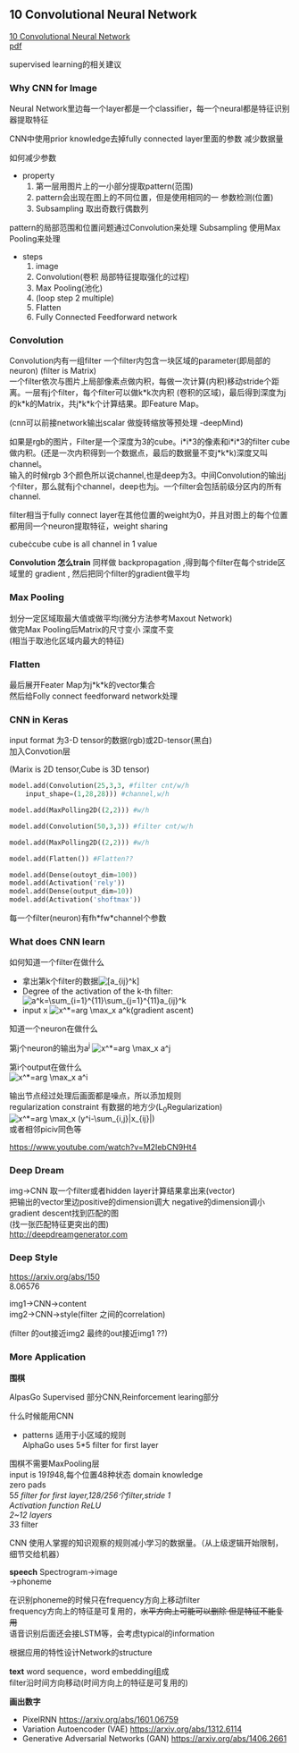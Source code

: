## 10 Convolutional Neural Network
[10 Convolutional Neural Network](https://www.youtube.com/watch?v=FrKWiRv254g&list=PLJV_el3uVTsPy9oCRY30oBPNLCo89yu49&index=19)  
[pdf](http://speech.ee.ntu.edu.tw/~tlkagk/courses/ML_2017/Lecture/CNN.pdf)


supervised learning的相关建议

### Why CNN for Image
Neural Network里边每一个layer都是一个classifier，每一个neural都是特征识别器提取特征

CNN中使用prior knowledge去掉fully connected layer里面的参数 减少数据量

如何减少参数  
- property
    1. 第一层用图片上的一小部分提取pattern(范围)
    2. pattern会出现在图上的不同位置，但是使用相同的一  参数检测(位置)
    3. Subsampling 取出奇数行偶数列

pattern的局部范围和位置问题通过Convolution来处理
Subsampling 使用Max Pooling来处理

- steps
    1. image
    2. Convolution(卷积 局部特征提取强化的过程)
    3. Max Pooling(池化)
    4. (loop step 2 multiple)
    5. Flatten
    6. Fully Connected Feedforward network

### Convolution
Convolution内有一组filter 一个filter内包含一块区域的parameter(即局部的neuron) (filter is Matrix)  
一个filter依次与图片上局部像素点做内积，每做一次计算(内积)移动stride个距离。一层有j个filter，每个filter可以做k\*k次内积 (卷积的区域)，最后得到深度为j的k*k的Matrix，共j\*k\*k个计算结果。即Feature Map。

(cnn可以前接network输出scalar 做旋转缩放等预处理 -deepMind)

如果是rgb的图片，Filter是一个深度为3的cube。i\*i\*3的像素和i\*i\*3的filter cube做内积。(还是一次内积得到一个数据点，最后的数据量不变j\*k\*k)深度又叫channel。  
输入的时候rgb 3个颜色所以说channel,也是deep为3。中间Convolution的输出j个filter，那么就有j个channel，deep也为j。一个filter会包括前级分区内的所有channel.

filter相当于fully connect layer在其他位置的weight为0，并且对图上的每个位置都用同一个neuron提取特征，weight sharing

cube&cdot;cube  cube is all channel in 1 value

**Convolution 怎么train**
同样做 backpropagation ,得到每个filter在每个stride区域里的 gradient , 然后把同个filter的gradient做平均

### Max Pooling
划分一定区域取最大值或做平均(微分方法参考Maxout Network)  
做完Max Pooling后Matrix的尺寸变小 深度不变  
(相当于取池化区域内最大的特征)

### Flatten
最后展开Feater Map为j\*k\*k的vector集合  
然后给Folly connect feedforward network处理


### CNN in Keras
input format 为3-D tensor的数据(rgb)或2D-tensor(黑白)  
加入Convotion层

(Marix is 2D tensor,Cube is 3D tensor)

```python
model.add(Convolution(25,3,3, #filter cnt/w/h
    input_shape=(1,28,28))) #channel,w/h

model.add(MaxPolling2D((2,2))) #w/h

model.add(Convolution(50,3,3)) #filter cnt/w/h

model.add(MaxPolling2D((2,2))) #w/h

model.add(Flatten()) #Flatten??

model.add(Dense(outoyt_dim=100))
model.add(Activation('rely'))
model.add(Dense(output_dim=10))
model.add(Activation('shoftmax'))
```

每一个filter(neuron)有fh\*fw\*channel个参数

### What does CNN learn

如何知道一个filter在做什么

- 拿出第k个filter的数据<img src="https://latex.codecogs.com/gif.latex?\bg_white&space;[a_{ij}^k]" title="[a_{ij}^k]" />  
- Degree of the activation of the k-th filter:<img src="https://latex.codecogs.com/gif.latex?\bg_white&space;a^k=\sum_{i=1}^{11}\sum_{j=1}^{11}a_{ij}^k" title="a^k=\sum_{i=1}^{11}\sum_{j=1}^{11}a_{ij}^k" />
- input x <img src="https://latex.codecogs.com/gif.latex?\bg_white&space;x^*=arg&space;\max_x&space;a^k" title="x^*=arg \max_x a^k" />(gradient ascent)

知道一个neuron在做什么

第j个neuron的输出为a<sup>j</sup> 
<img src="https://latex.codecogs.com/gif.latex?\bg_white&space;x^*=arg&space;\max_x&space;a^j" title="x^*=arg \max_x a^j" />


第i个output在做什么  
<img src="https://latex.codecogs.com/gif.latex?\bg_white&space;x^*=arg&space;\max_x&space;a^i" title="x^*=arg \max_x a^i" />  

输出节点经过处理后画面都是噪点，所以添加规则  
regularization constraint 有数据的地方少(L<sub>0</sub>Regularization)
<img src="https://latex.codecogs.com/gif.latex?\bg_white&space;x^*=arg&space;\max_x&space;(y^i-\sum_{i,j}|x_{ij}|)" title="x^*=arg \max_x (y^i-\sum_{i,j}|x_{ij}|)" />  
或者相邻piciv同色等

https://www.youtube.com/watch?v=M2IebCN9Ht4

### Deep Dream
img&rightarrow;CNN 取一个filter或者hidden layer计算结果拿出来(vector)  
把输出的vector里边positive的dimension调大 negative的dimension调小  
gradient descent找到匹配的图  
(找一张匹配特征更突出的图)  
http://deepdreamgenerator.com

### Deep Style
https://arxiv.org/abs/150  
8.06576

img1&rightarrow;CNN&rightarrow;content  
img2&rightarrow;CNN&rightarrow;style(filter 之间的correlation)  

(filter 的out接近img2 最终的out接近img1 ??)

### More Application
**围棋**

AlpasGo Supervised 部分CNN,Reinforcement learing部分

什么时候能用CNN
- patterns 适用于小区域的规则  
  AlphaGo uses 5*5 filter for first layer

围棋不需要MaxPooling层  
input is 19*19*48,每个位置48种状态 domain knowledge  
zero pads  
5*5 filter for first layer,128/256个filter,stride 1  
Activation function ReLU  
2~12 layers  
3*3 filter


CNN 使用人掌握的知识观察的规则减小学习的数据量。（从上级逻辑开始限制，细节交给机器）

**speech**
Spectrogram&rightarrow;image  
&rightarrow;phoneme

在识别phoneme的时候只在frequency方向上移动filter  
frequency方向上的特征是可复用的，<del>水平方向上可能可以删除 但是特征不能复用</del>  
语音识别后面还会接LSTM等，会考虑typical的information

根据应用的特性设计Network的structure

**text**
word sequence，word embedding组成  
filter沿时间方向移动(时间方向上的特征是可复用的)

**画出数字**

- PixelRNN https://arxiv.org/abs/1601.06759
- Variation Autoencoder (VAE) https://arxiv.org/abs/1312.6114
- Generative Adversarial Networks (GAN) https://arxiv.org/abs/1406.2661
